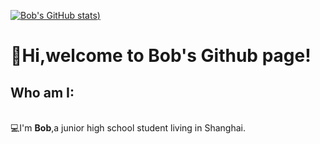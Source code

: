 [![Bob's GitHub stats](https://github-readme-stats.vercel.app/api?username=Beimo2007&theme=algolia))](https://github.com/anuraghazra/github-readme-stats)

# 👋Hi,welcome to Bob's Github page!
## Who am I:
<br>💻I'm **Bob**,a junior high school student living in Shanghai.
